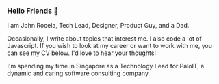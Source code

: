 ### Hello Friends 👋

I am John Rocela, Tech Lead, Designer, Product Guy, and a Dad.

Occasionally, I write about topics that interest me. I also code a lot of Javascript. If you wish to look at my career or want to work with me, you can see my CV below. I'd love to hear your thoughts!

I'm spending my time in Singapore as a Technology Lead for PaloIT, a dynamic and caring software consulting company.
